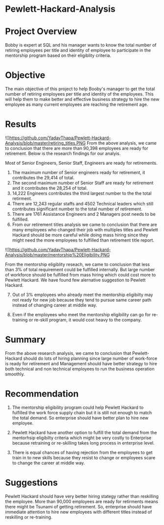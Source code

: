 # Pewlett-Hackard-Analysis

# Project Overview
Bobby is expert at SQL and his manager wants to know the total number of retiring employees per title and identity of employee to participate in the mentorship program based on their eligiblity criteria.

# Objective
The main objective of this project to help Booby's manager to get the total number of retiring employees per title and identity of the employees. This will help them to make better and effective business strategy to hire the new employee as many current employees are reaching the retirement age.

# Results
![]https://github.com/YadavThapa/Pewlett-Hackard-Analysis/blob/master/retiring_titles.PNG
From the above analysis, we came to conclusion that there are more than 90,398 employees are ready for retirement. Below is the research findings for our analyis.

Most of Senior Engineers, Senior Staff, Engineers are ready for retirements.
1. The maximum number of Senior engineers ready for retirement, it contributes the 29,414  of total.
2. The second maximum number of Senior Staff are ready for retirement and it contributes the  28,254 of total.
3. 14,222 Engineers contributes the third largest number to the the total retirment.
4. There are 12,243 regular staffs and 4502 Technical leaders which still contributes significant number to the total number of retirement. 
5. There are 1761 Assistance Engineers and 2 Managers post needs to be fulfilled.
6. From our retirement titles analysis we came to conclusion that there are many employees who changed their job with multiples titles and Pewlett Hackard should be more careful while doing mass hiring since they might need the more employees to fulfilled than retirement title report.

![]https://github.com/YadavThapa/Pewlett-Hackard-Analysis/blob/master/mentorship%20Eligibility.PNG

From the mentorship eligiblity reseach, we came to conclusion that less than 3% of total requirement could be fulfilled internally. But large number of workforce should be fulfilled from mass hiring which could cost more to Pewlett Hackard. We have found few alernative suggestion to Pewlett Hackard.

7. Out of 3% employees who already meet the mentorship eligibilty may not ready for new job because they tend to pursue same career path instead of changing career at middle way. 

8. Even if the employees who meet the mentorship eligibility can go for re-training or re-skill program, it would cost heavy to the company.


# Summary
From the above research analysis, we came to conclusion that Pewlett-Hackard should do lots of hiring planning since large number of work-force is ready for retirement and Management should have better strategy to hire both technical and non technical employees to run the business operation smoothly.

# Recommendation
1. The mentorship eligibility program could help Pewlett Hackard to fulfilled the work force supply chain but it is still not enough to match the total demand. So enterprise should have better plan to hire new employee.

2. Pewlett Hackard have another option to fulfill the total demand from the mentorhsip eligibilty criteria which might be very costly to Enterprise because retraining or re-skilling takes long process in enterprise level.

3. There is equal chances of having rejection from the employees to get train in to new skills because they resist to change or employees scare to change the career at middle way.

# Suggestions
Pewlett Hackard should have very better hiring stategy rather than reskilling the employee. More than 90,000 employees are ready for retirments means there might be Tsunami of getting retirement. So, enterprise should have immediate attention to hire new employees with different titles instead of reskilling or re-training.


